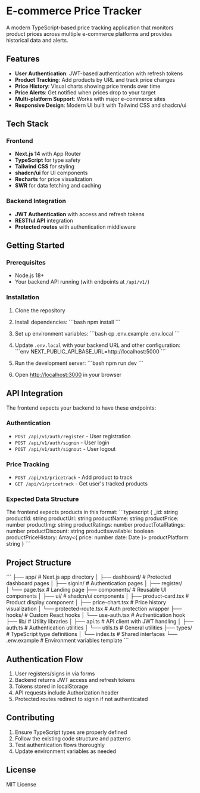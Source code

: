 # E-commerce Price Tracker

A modern TypeScript-based price tracking application that monitors product prices across multiple e-commerce platforms and provides historical data and alerts.

## Features

- **User Authentication**: JWT-based authentication with refresh tokens
- **Product Tracking**: Add products by URL and track price changes
- **Price History**: Visual charts showing price trends over time
- **Price Alerts**: Get notified when prices drop to your target
- **Multi-platform Support**: Works with major e-commerce sites
- **Responsive Design**: Modern UI built with Tailwind CSS and shadcn/ui

## Tech Stack

### Frontend
- **Next.js 14** with App Router
- **TypeScript** for type safety
- **Tailwind CSS** for styling
- **shadcn/ui** for UI components
- **Recharts** for price visualization
- **SWR** for data fetching and caching

### Backend Integration
- **JWT Authentication** with access and refresh tokens
- **RESTful API** integration
- **Protected routes** with authentication middleware

## Getting Started

### Prerequisites
- Node.js 18+ 
- Your backend API running (with endpoints at `/api/v1/`)

### Installation

1. Clone the repository
2. Install dependencies:
   \`\`\`bash
   npm install
   \`\`\`

3. Set up environment variables:
   \`\`\`bash
   cp .env.example .env.local
   \`\`\`
   
4. Update `.env.local` with your backend URL and other configuration:
   \`\`\`env
   NEXT_PUBLIC_API_BASE_URL=http://localhost:5000
   \`\`\`

5. Run the development server:
   \`\`\`bash
   npm run dev
   \`\`\`

6. Open [http://localhost:3000](http://localhost:3000) in your browser

## API Integration

The frontend expects your backend to have these endpoints:

### Authentication
- `POST /api/v1/auth/register` - User registration
- `POST /api/v1/auth/signin` - User login  
- `POST /api/v1/auth/signout` - User logout

### Price Tracking
- `POST /api/v1/pricetrack` - Add product to track
- `GET /api/v1/pricetrack` - Get user's tracked products

### Expected Data Structure

The frontend expects products in this format:
\`\`\`typescript
{
  _id: string
  productId: string
  productUrl: string
  productName: string
  productPrice: number
  productImg: string
  productRatings: number
  productTotalRatings: number
  productDiscount: string
  productIsavailable: boolean
  productPriceHistory: Array<{
    price: number
    date: Date
  }>
  productPlatform: string
}
\`\`\`

## Project Structure

\`\`\`
├── app/                    # Next.js app directory
│   ├── dashboard/         # Protected dashboard pages
│   ├── signin/           # Authentication pages
│   ├── register/         
│   └── page.tsx          # Landing page
├── components/           # Reusable UI components
│   ├── ui/              # shadcn/ui components
│   ├── product-card.tsx # Product display component
│   ├── price-chart.tsx  # Price history visualization
│   └── protected-route.tsx # Auth protection wrapper
├── hooks/               # Custom React hooks
│   └── use-auth.tsx    # Authentication hook
├── lib/                # Utility libraries
│   ├── api.ts         # API client with JWT handling
│   ├── auth.ts        # Authentication utilities
│   └── utils.ts       # General utilities
├── types/              # TypeScript type definitions
│   └── index.ts       # Shared interfaces
└── .env.example       # Environment variables template
\`\`\`

## Authentication Flow

1. User registers/signs in via forms
2. Backend returns JWT access and refresh tokens
3. Tokens stored in localStorage
4. API requests include Authorization header
5. Protected routes redirect to signin if not authenticated

## Contributing

1. Ensure TypeScript types are properly defined
2. Follow the existing code structure and patterns
3. Test authentication flows thoroughly
4. Update environment variables as needed

## License

MIT License

